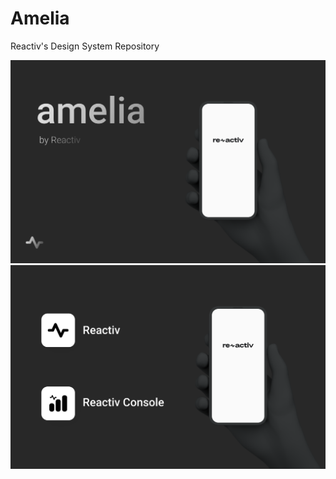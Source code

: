 # Amelia
Reactiv's Design System Repository

![preview](preview/amelia.svg)
![preview](preview/apppreview.svg)
